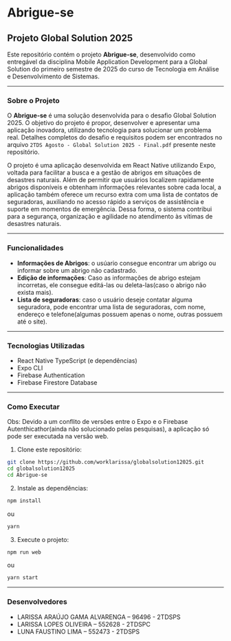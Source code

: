 # Abrigue-se
## Projeto Global Solution 2025

Este repositório contém o projeto **Abrigue-se**, desenvolvido como entregável da disciplina Mobile Application Development para a Global Solution  do primeiro semestre de 2025 do curso de Tecnologia em Análise e Desenvolvimento de 
Sistemas.

---
### Sobre o Projeto

O **Abrigue-se** é uma solução desenvolvida para o desafio Global Solution 2025. O objetivo do projeto é propor, desenvolver e apresentar uma aplicação inovadora, utilizando tecnologia para solucionar um problema
real. Detalhes completos do desafio e requisitos podem ser encontrados no arquivo `2TDS Agosto - Global Solution 2025 - Final.pdf` presente neste repositório.

O projeto é uma aplicação desenvolvida em React Native utilizando Expo, voltada para facilitar a busca e a gestão de abrigos em situações de desastres naturais. Além de permitir que usuários localizem rapidamente 
abrigos disponíveis e obtenham informações relevantes sobre cada local, a aplicação também oferece um recurso extra com uma lista de contatos de seguradoras, auxiliando no acesso rápido a serviços de assistência
e suporte em momentos de emergência. Dessa forma, o sistema contribui para a segurança, organização e agilidade no atendimento às vítimas de desastres naturais.

---

### Funcionalidades
- **Informações de Abrigos**: o usúario consegue encontrar um abrigo ou informar sobre um abrigo não cadastrado.
- **Edição de informações**: Caso as informações de abrigo estejam incorretas, ele consegue editá-las ou deleta-las(caso o abrigo não exista mais).
- **Lista de seguradoras**: caso o usuário deseje contatar alguma seguradora, pode encontrar uma lista de seguradoras, com nome, endereço e telefone(algumas possuem apenas o nome, outras possuem até o site).
---

### Tecnologias Utilizadas

- React Native TypeScript (e dependências)
- Expo CLI
- Firebase Authentication
- Firebase Firestore Database

---

### Como Executar

Obs: Devido a um conflito de versões entre o Expo e o Firebase Autenthicathor(ainda não solucionado pelas pesquisas), a aplicação só pode ser executada na versão web.

1. Clone este repositório:

```bash
git clone https://github.com/worklarissa/globalsolution12025.git
cd globalsolution12025
cd Abrigue-se
```

2. Instale as dependências:

```bash
npm install
```

ou

```bash
yarn
```

3. Execute o projeto:

```bash
npm run web
```

ou

```bash
yarn start
```
---

### Desenvolvedores 

- LARISSA ARAÚJO GAMA ALVARENGA – 96496 - 2TDSPS
- LARISSA LOPES OLIVEIRA – 552628 - 2TDSPC
- LUNA FAUSTINO LIMA – 552473 - 2TDSPS
